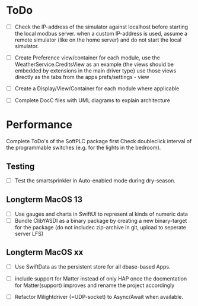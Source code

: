 # ToDo

- [ ] Check the IP-address of the simulator against localhost before starting the local modbus server.
	  when a custom IP-address is used, assume a remote simulator (like on the home server) and do not start the local simulator.

- [ ] Create Preference view/container for each module,
use the WeatherService.CreditsView as an example (the views should be embedded by extensions in the main driver type}
use those views directly as the tabs from the apps prefs/settings - view

- [ ] Create a Display/View/Container for each module where applicable
- [ ] Complete DocC files with UML diagrams to explain architecture


# Performance
Complete ToDo's of the SoftPLC package first
Check doubleclick interval of the programmable switches (e.g. for the lights in the bedroom).


## Testing
- [ ] Test the smartsprinkler in Auto-enabled mode during dry-season.

## Longterm MacOS 13
- [ ] Use gauges and charts in SwiftUI to represent al kinds of numeric data
- [ ] Bundle ClibYASDI as a binary package by creating a new binary-target for the package (do not includec zip-archive in git, upload to seperate server LFS)

## Longterm MacOS xx
- [ ] Use SwiftData as the persistent store for all dbase-based Apps.

- [ ] include support for Matter instead of only HAP once the docmentation for Matter(support) improves and rename the project accordingly
- [ ] Refactor Milightdriver (=UDP-socket) to Async/Await when available.


